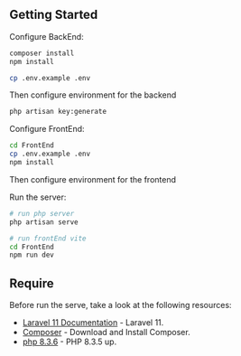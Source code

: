 ## Getting Started

Configure BackEnd:

```bash
composer install
npm install
```

```bash
cp .env.example .env
```

Then configure environment for the backend

```bash
php artisan key:generate
```

Configure FrontEnd:

```bash
cd FrontEnd
cp .env.example .env
npm install
```

Then configure environment for the frontend

Run the server:

```bash
# run php server
php artisan serve

# run frontEnd vite
cd FrontEnd
npm run dev
```

## Require

Before run the serve, take a look at the following resources:

-   [Laravel 11 Documentation](https://laravel.com/) - Laravel 11.
-   [Composer](https://getcomposer.org/) - Download and Install Composer.
-   [php 8.3.6](https://windows.php.net/downloads/releases/php-8.3.6-nts-Win32-vs16-x64.zip) - PHP 8.3.5 up.
